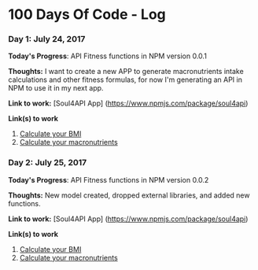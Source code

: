 # 100 Days Of Code - Log

### Day 1: July 24, 2017

**Today's Progress**: API Fitness functions in NPM version 0.0.1

**Thoughts:** I want to create a new APP to generate macronutrients intake calculations and other fitness formulas, for now I'm generating an API in NPM to use it in my next app.

**Link to work:** [Soul4API App]  (https://www.npmjs.com/package/soul4api)

**Link(s) to work**
1. [Calculate your BMI]()
2. [Calculate your macronutrients]()


### Day 2: July 25, 2017

**Today's Progress**: API Fitness functions in NPM version 0.0.2

**Thoughts:** New model created, dropped external libraries, and added new functions.

**Link to work:** [Soul4API App]  (https://www.npmjs.com/package/soul4api)

**Link(s) to work**
1. [Calculate your BMI]()
2. [Calculate your macronutrients]()
